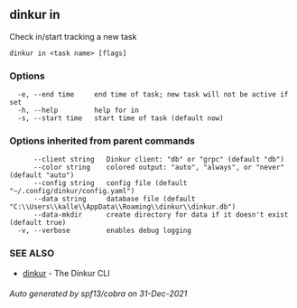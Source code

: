 ## dinkur in

Check in/start tracking a new task

```
dinkur in <task name> [flags]
```

### Options

```
  -e, --end time     end time of task; new task will not be active if set
  -h, --help         help for in
  -s, --start time   start time of task (default now)
```

### Options inherited from parent commands

```
      --client string   Dinkur client: "db" or "grpc" (default "db")
      --color string    colored output: "auto", "always", or "never" (default "auto")
      --config string   config file (default "~/.config/dinkur/config.yaml")
      --data string     database file (default "C:\\Users\\kalle\\AppData\\Roaming\\dinkur\\dinkur.db")
      --data-mkdir      create directory for data if it doesn't exist (default true)
  -v, --verbose         enables debug logging
```

### SEE ALSO

* [dinkur](dinkur.md)	 - The Dinkur CLI

###### Auto generated by spf13/cobra on 31-Dec-2021

